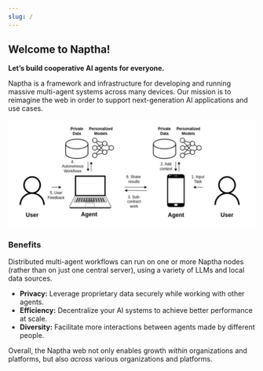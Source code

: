 ```yaml
---
slug: /
---
```


## Welcome to Naptha!

**Let’s build cooperative AI agents for everyone.**

Naptha is a framework and infrastructure for developing and running massive multi-agent systems across many devices. Our mission is to reimagine the web in order to support next-generation AI applications and use cases.

![](/img/multi-node-flow.png)

### Benefits
Distributed multi-agent workflows can run on one or more Naptha nodes (rather than on just one central server), using a variety of LLMs and local data sources.

* **Privacy:** Leverage proprietary data securely while working with other agents.
* **Efficiency:** Decentralize your AI systems to achieve better performance at scale.
* **Diversity:** Facilitate more interactions between agents made by different people.

Overall, the Naptha web not only enables growth *within* organizations and platforms, but also *across* various organizations and platforms.
